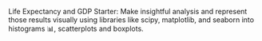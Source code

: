  Life Expectancy and GDP Starter: Make insightful analysis and represent those results visually using libraries like scipy, matplotlib, and seaborn into histograms 📊, scatterplots and boxplots.

